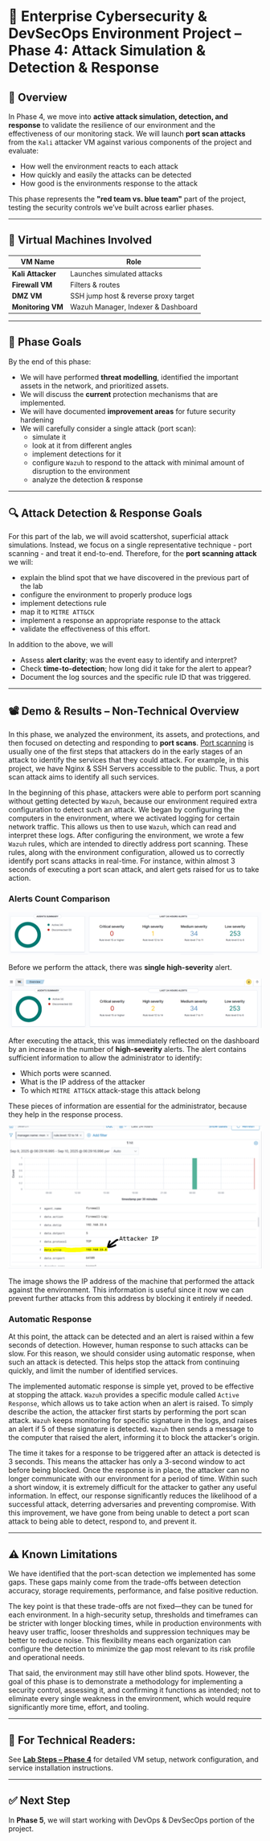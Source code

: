 # 🔐 Enterprise Cybersecurity & DevSecOps Environment Project – Phase 4: Attack Simulation & Detection & Response

## 🧩 Overview

In Phase 4, we move into **active attack simulation, detection, and response** to validate the resilience of our environment and the effectiveness of our monitoring stack. We will launch **port scan attacks** from the `Kali` attacker VM against various components of the project and evaluate:

- How well the environment reacts to each attack
- How quickly and easily the attacks can be detected
- How good is the environments response to the attack

This phase represents the **"red team vs. blue team"** part of the project, testing the security controls we’ve built across earlier phases.

---

## 🧱 Virtual Machines Involved

| VM Name              | Role                        |
|----------------------|-----------------------------|
| **Kali Attacker**    | Launches simulated attacks  |
| **Firewall VM**      | Filters & routes   |
| **DMZ VM**           | SSH jump host & reverse proxy target |
| **Monitoring VM**    | Wazuh Manager, Indexer & Dashboard |

---

## 🎯 Phase Goals

By the end of this phase:
- We will have performed **threat modelling**, identified the important assets in the network, and prioritized assets.
- We will discuss the **current** protection mechanisms that are implemented.
- We will have documented **improvement areas** for future security hardening
- We will carefully consider a single attack (port scan):
    - simulate it
    - look at it from different angles
    - implement detections for it
    - configure `Wazuh` to respond to the attack with minimal amount of disruption to the environment
    - analyze the detection & response
---

## 🔍 Attack Detection & Response Goals

For this part of the lab, we will avoid scattershot, superficial attack simulations. Instead, we focus on a single representative technique - port scanning - and treat it end-to-end. Therefore, for the **port scanning attack** we will:

- explain the blind spot that we have discovered in the previous part of the lab
- configure the environment to properly produce logs
- implement detections rule
- map it to `MITRE ATT&CK`
- implement a response an appropriate response to the attack
- validate the effectiveness of this effort.

In addition to the above, we will
- Assess **alert clarity**; was the event easy to identify and interpret?
- Check **time-to-detection**; how long did it take for the alert to appear?
- Document the log sources and the specific rule ID that was triggered.

---

## 📽️ Demo & Results – Non-Technical Overview 

In this phase, we analyzed the environment, its assets, and protections, and then focused on detecting and responding to **port scans**. [Port scanning](https://attack.mitre.org/techniques/T1046/) is usually one of the first steps that attackers do in the early stages of an attack to identify the services that they could attack. For example, in this project, we have Nginx & SSH Servers accessible to the public. Thus, a port scan attack aims to identify all such services.

In the beginning of this phase, attackers were able to perform port scanning without getting detected by `Wazuh`, because our environment required extra configuration to detect such an attack. We began by configuring the computers in the environment, where we activated logging for certain network traffic. This allows us then to use `Wazuh`, which can read and interpret these logs. After configuring the environment, we wrote a few `Wazuh` rules, which are intended to directly address port scanning. These rules, along with the environment configuration, allowed us to correctly identify port scans attacks in real-time. For instance, within almost 3 seconds of executing a port scan attack, and alert gets raised for us to take action.

### Alerts Count Comparison
<p align="center">
  <img src="images/Wazuh_Alert_Count_Before.png">
</p>

Before we perform the attack, there was **single high-severity** alert. 

<p align="center">
  <img src="images/Wazuh_alert_count_nmap.png">
</p>

After executing the attack, this was immediately reflected on the dashboard by an increase in the number of **high-severity** alerts. The alert contains sufficient information to allow the administrator to identify:
- Which ports were scanned.
- What is the IP address of the attacker
- To which `MITRE ATT&CK` attack-stage this attack belong

These pieces of information are essential for the administrator, because they help in the response process. 

<p align="center">
  <img src="images/Waz_Useful_Info_Alert.png">
</p>

The image shows the IP address of the machine that performed the attack against the environment. This information is useful since it now we can prevent further attacks from this address by blocking it entirely if needed.

### Automatic Response

At this point, the attack can be detected and an alert is raised within a few seconds of detection. However, human response to such attacks can be slow. For this reason, we should consider using automatic response, when such an attack is detected. This helps stop the attack from continuing quickly, and limit the number of identified services.

The implemented automatic response is simple yet, proved to be effective at stopping the attack. `Wazuh` provides a specific module called `Active Response`, which allows us to take action when an alert is raised. To simply describe the action, the attacker first starts by performing the port scan attack. `Wazuh` keeps monitoring for specific signature in the logs, and raises an alert if 5 of these signature is detected. `Wazuh` then sends a message to the computer that raised the alert, informing it to block the attacker's origin. 

The time it takes for a response to be triggered after an attack is detected is 3 seconds. This means the attacker has only a 3-second window to act before being blocked. Once the response is in place, the attacker can no longer communicate with our environment for a period of time. Within such a short window, it is extremely difficult for the attacker to gather any useful information. In effect, our response significantly reduces the likelihood of a successful attack, deterring adversaries and preventing compromise. With this improvement, we have gone from being unable to detect a port scan attack to being able to detect, respond to, and prevent it.

---
## ⚠️ Known Limitations 

We have identified that the port-scan detection we implemented has some gaps. These gaps mainly come from the trade-offs between detection accuracy, storage requirements, performance, and false positive reduction. 

The key point is that these trade-offs are not fixed—they can be tuned for each environment. In a high-security setup, thresholds and timeframes can be stricter with longer blocking times, while in production environments with heavy user traffic, looser thresholds and suppression techniques may be better to reduce noise. This flexibility means each organization can configure the detection to minimize the gap most relevant to its risk profile and operational needs.

That said, the environment may still have other blind spots. However, the goal of this phase is to demonstrate a methodology for implementing a security control, assessing it, and confirming it functions as intended; not to eliminate every single weakness in the environment, which would require significantly more time, effort, and tooling.

---

## 📄 **For Technical Readers:**  
See **[Lab Steps – Phase 4](lab-steps-phase-4.md)** for detailed VM setup, network configuration, and service installation instructions.

---

## ✅ Next Step

In **Phase 5**, we will start working with DevOps & DevSecOps portion of the project.